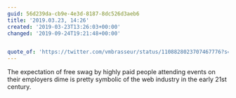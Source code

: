 ```yaml
---
guid: 56d239da-cb9e-4e3d-8187-8dc526d3aeb6
title: '2019.03.23, 14:26'
created: '2019-03-23T13:26:03+00:00'
changed: '2019-09-24T19:21:48+00:00'


quote_of: 'https://twitter.com/vmbrasseur/status/1108828023707467776?s=19'
---
```


The expectation of free swag by highly paid people attending events on their employers dime is pretty symbolic of the web industry in the early 21st century. 
